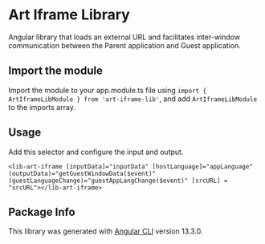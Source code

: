 # Art Iframe Library

Angular library that loads an external URL and facilitates inter-window communication between the Parent application and Guest application.

## Import the module

Import the module to your app.module.ts file using `import { ArtIframeLibModule } from 'art-iframe-lib'`,
and add `ArtIframeLibModule` to the imports array.

## Usage

Add this selector and configure the input and output.

`<lib-art-iframe [inputData]="inputData" [hostLanguage]="appLanguage" (outputData)="getGuestWindowData($event)" (guestLanguageChange)="guestAppLangChange($event)" [srcURL] = "srcURL"></lib-art-iframe>`

## Package Info

This library was generated with [Angular CLI](https://github.com/angular/angular-cli) version 13.3.0.